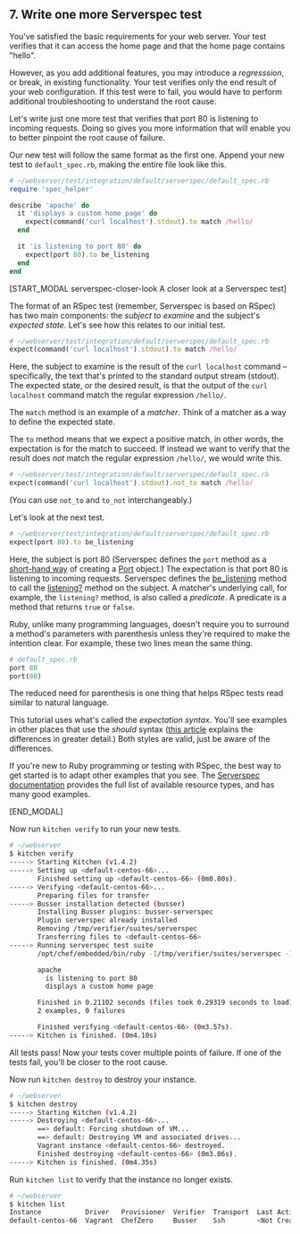 ## 7. Write one more Serverspec test

You've satisfied the basic requirements for your web server. Your test verifies that it can access the home page and that the home page contains "hello".

However, as you add additional features, you may introduce a _regresssion_, or break, in existing functionality. Your test verifies only the end result of your web configuration. If this test were to fail, you would have to perform additional troubleshooting to understand the root cause.

Let's write just one more test that verifies that port 80 is listening to incoming requests. Doing so gives you more information that will enable you to better pinpoint the root cause of failure.

Our new test will follow the same format as the first one. Append your new test to <code class="file-path">default_spec.rb</code>, making the entire file look like this.

```ruby
# ~/webserver/test/integration/default/serverspec/default_spec.rb
require 'spec_helper'

describe 'apache' do
  it 'displays a custom home page' do
    expect(command('curl localhost').stdout).to match /hello/
  end

  it 'is listening to port 80' do
    expect(port 80).to be_listening
  end
end
```

[START_MODAL serverspec-closer-look A closer look at a Serverspec test]

The format of an RSpec test (remember, Serverspec is based on RSpec) has two main components: the _subject to examine_ and the subject's _expected state_. Let's see how this relates to our initial test.

```ruby
# ~/webserver/test/integration/default/serverspec/default_spec.rb
expect(command('curl localhost').stdout).to match /hello/
```

Here, the subject to examine is the result of the `curl localhost` command &ndash; specifically, the text that's printed to the standard output stream (stdout). The expected state, or the desired result, is that the output of the `curl localhost` command match the regular expression `/hello/`.

The `match` method is an example of a _matcher_. Think of a matcher as a way to define the expected state.

The `to` method means that we expect a positive match, in other words, the expectation is for the match to succeed. If instead we want to verify that the result does _not_ match the regular expression `/hello/`, we would write this.

```ruby
# ~/webserver/test/integration/default/serverspec/default_spec.rb
expect(command('curl localhost').stdout).not_to match /hello/
```

(You can use `not_to` and `to_not` interchangeably.)

Let's look at the next test.

```ruby
# ~/webserver/test/integration/default/serverspec/default_spec.rb
expect(port 80).to be_listening
```

Here, the subject is port 80 (Serverspec defines the `port` method as a [short-hand way](https://github.com/mizzy/serverspec/blob/8139e844048712dcc1b7b036d3651bb48b68bf14/lib/serverspec/helper/type.rb#L8) of creating a [Port](https://github.com/mizzy/serverspec/blob/6df93896d92e5d8700886911dfa3aa1e06a7c215/lib/serverspec/type/port.rb#L4) object.) The expectation is that port 80 is listening to incoming requests. Serverspec defines the [be_listening](https://github.com/mizzy/serverspec/blob/master/lib/serverspec/matcher/be_listening.rb) method to call the [listening?](https://github.com/mizzy/serverspec/blob/6df93896d92e5d8700886911dfa3aa1e06a7c215/lib/serverspec/type/port.rb#L30) method on the subject. A matcher's underlying call, for example, the `listening?` method, is also called a _predicate_. A predicate is a method that returns `true` or `false`.

Ruby, unlike many programming languages, doesn't require you to surround a method's parameters with parenthesis unless they're required to make the intention clear. For example, these two lines mean the same thing.

```ruby
# default_spec.rb
port 80
port(80)
```

The reduced need for parenthesis is one thing that helps RSpec tests read similar to natural language.

This tutorial uses what's called the _expectation syntax_. You'll see examples in other places that use the _should_ syntax ([this article](http://rspec.info/blog/2012/06/rspecs-new-expectation-syntax/) explains the differences in greater detail.) Both styles are valid, just be aware of the differences.

If you're new to Ruby programming or testing with RSpec, the best way to get started is to adapt other examples that you see. The [Serverspec documentation](http://serverspec.org/resource_types.html) provides the full list of available resource types, and has many good examples.

[END_MODAL]

Now run `kitchen verify` to run your new tests.

```bash
# ~/webserver
$ kitchen verify
-----> Starting Kitchen (v1.4.2)
-----> Setting up <default-centos-66>...
       Finished setting up <default-centos-66> (0m0.00s).
-----> Verifying <default-centos-66>...
       Preparing files for transfer
-----> Busser installation detected (busser)
       Installing Busser plugins: busser-serverspec
       Plugin serverspec already installed
       Removing /tmp/verifier/suites/serverspec
       Transferring files to <default-centos-66>
-----> Running serverspec test suite
       /opt/chef/embedded/bin/ruby -I/tmp/verifier/suites/serverspec -I/tmp/verifier/gems/gems/rspec-support-3.3.0/lib:/tmp/verifier/gems/gems/rspec-core-3.3.2/lib /opt/chef/embedded/bin/rspec --pattern /tmp/verifier/suites/serverspec/\*\*/\*_spec.rb --color --format documentation --default-path /tmp/verifier/suites/serverspec

       apache
         is listening to port 80
         displays a custom home page

       Finished in 0.21102 seconds (files took 0.29319 seconds to load)
       2 examples, 0 failures

       Finished verifying <default-centos-66> (0m3.57s).
-----> Kitchen is finished. (0m4.10s)
```

All tests pass! Now your tests cover multiple points of failure. If one of the tests fail, you'll be closer to the root cause.

Now run `kitchen destroy` to destroy your instance.

```bash
# ~/webserver
$ kitchen destroy
-----> Starting Kitchen (v1.4.2)
-----> Destroying <default-centos-66>...
       ==> default: Forcing shutdown of VM...
       ==> default: Destroying VM and associated drives...
       Vagrant instance <default-centos-66> destroyed.
       Finished destroying <default-centos-66> (0m3.86s).
-----> Kitchen is finished. (0m4.35s)
```

Run `kitchen list` to verify that the instance no longer exists.

```bash
# ~/webserver
$ kitchen list
Instance           Driver   Provisioner  Verifier  Transport  Last Action
default-centos-66  Vagrant  ChefZero     Busser    Ssh        <Not Created>
```
